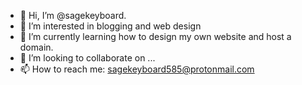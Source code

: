 - 👋 Hi, I’m @sagekeyboard.
- 👀 I’m interested in blogging and web design
- 🌱 I’m currently learning how to design my own website and host a domain.
- 💞️ I’m looking to collaborate on ...
- 📫 How to reach me: sagekeyboard585@protonmail.com 

<!---
sagekeyboard/sagekeyboard is a ✨ special ✨ repository because its `README.md` (this file) appears on your GitHub profile.
You can click the Preview link to take a look at your changes.
--->
